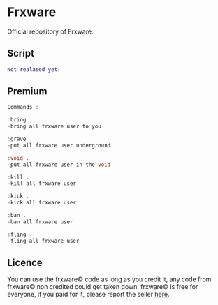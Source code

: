 # Frxware
Official repository of Frxware.

## Script


```lua
Not realased yet!
```

## Premium

```java
Commands : 

:bring .
-bring all frxware user to you

:grave . 
-put all frxware user underground

:void . 
-put all frxware user in the void

:kill . 
-kill all frxware user

:kick . 
-kick all frxware user

:ban .
-ban all frxware user

:fling .
-fling all frxware user
```

## Licence

You can use the frxware© code as long as you credit it, any code from frxware© non credited could get taken down.
frxware© is free for everyone, if you paid for it, please report the seller [here](discord.com).
